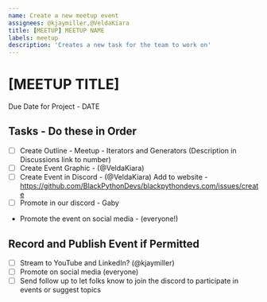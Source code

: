 ```yaml
---
name: Create a new meetup event
assignees: @kjaymiller,@VeldaKiara
title: [MEETUP] MEETUP NAME
labels: meetup
description: 'Creates a new task for the team to work on'
---
```


# [MEETUP TITLE]
Due Date for Project - DATE

## Tasks - Do these in Order

- [ ] Create Outline - Meetup - Iterators and Generators (Description in Discussions link to number)
- [ ] Create Event Graphic - (@VeldaKiara)
- [ ] Create Event in Discord - (@VeldaKiara)
 Add to website - https://github.com/BlackPythonDevs/blackpythondevs.com/issues/create
- [ ] Promote in our discord - Gaby
- Promote the event on social media - (everyone!)

## Record and Publish Event if Permitted

- [ ]  Stream to YouTube and LinkedIn? (@kjaymiller)
- [ ] Promote on social media (everyone)
- [ ] Send follow up to let folks know to join the discord to participate in events or suggest topics
